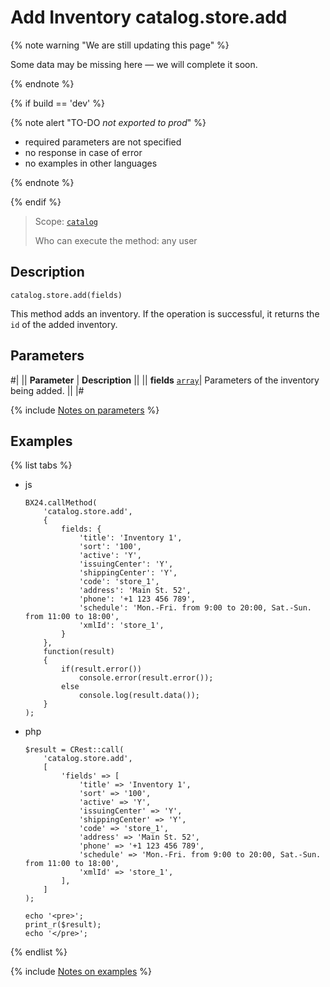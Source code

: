 # Add Inventory catalog.store.add

{% note warning "We are still updating this page" %}

Some data may be missing here — we will complete it soon.

{% endnote %}

{% if build == 'dev' %}

{% note alert "TO-DO _not exported to prod_" %}

- required parameters are not specified
- no response in case of error
- no examples in other languages
  
{% endnote %}

{% endif %}

> Scope: [`catalog`](../../scopes/permissions.md)
>
> Who can execute the method: any user

## Description

```http
catalog.store.add(fields)
```

This method adds an inventory.
If the operation is successful, it returns the `id` of the added inventory.

## Parameters

#|
|| **Parameter** | **Description** ||
|| **fields**
[`array`](../../data-types.md)| Parameters of the inventory being added. ||
|#

{% include [Notes on parameters](../../../_includes/required.md) %}

## Examples

{% list tabs %}

- js
  
    ```
    BX24.callMethod(
        'catalog.store.add',
        {
            fields: {
                'title': 'Inventory 1',
                'sort': '100',
                'active': 'Y',
                'issuingCenter': 'Y',
                'shippingCenter': 'Y',
                'code': 'store_1',
                'address': 'Main St. 52',
                'phone': '+1 123 456 789',
                'schedule': 'Mon.-Fri. from 9:00 to 20:00, Sat.-Sun. from 11:00 to 18:00',
                'xmlId': 'store_1',
            }
        },
        function(result)
        {
            if(result.error())
                console.error(result.error());
            else
                console.log(result.data());
        }
    );
    ```

- php
  
    ```
    $result = CRest::call(
        'catalog.store.add',
        [
            'fields' => [
                'title' => 'Inventory 1',
                'sort' => '100',
                'active' => 'Y',
                'issuingCenter' => 'Y',
                'shippingCenter' => 'Y',
                'code' => 'store_1',
                'address' => 'Main St. 52',
                'phone' => '+1 123 456 789',
                'schedule' => 'Mon.-Fri. from 9:00 to 20:00, Sat.-Sun. from 11:00 to 18:00',
                'xmlId' => 'store_1',
            ],
        ]
    );

    echo '<pre>';
    print_r($result);
    echo '</pre>';
    ```

{% endlist %}

{% include [Notes on examples](../../../_includes/examples.md) %}